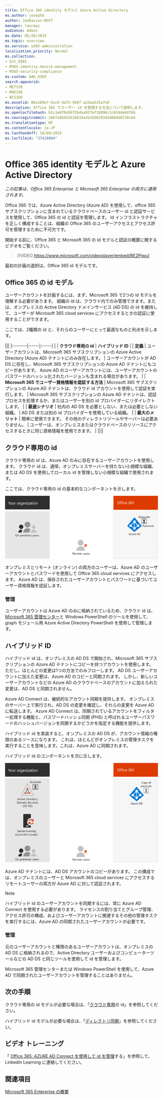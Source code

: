 ```yaml
---
title: Office 365 identity モデルと Azure Active Directory
ms.author: josephd
author: JoeDavies-MSFT
manager: laurawi
audience: Admin
ms.date: 05/20/2019
ms.topic: overview
ms.service: o365-administration
localization_priority: Normal
ms.collection:
- Ent_O365
- M365-identity-device-management
- M365-security-compliance
ms.custom: Adm_O365
search.appverid:
- MET150
- MOE150
- BCS160
ms.assetid: 06a189e7-5ec6-4af2-94bf-a22ea225a7a9
description: Office 365 でユーザー id を管理する方法について説明します。
ms.openlocfilehash: b1c1e8f9a56f2bdaa927ef3d096c1c614de647bb
ms.sourcegitcommit: 2e6fadb5b2b16619ad141b6293d3466460720cb4
ms.translationtype: MT
ms.contentlocale: ja-JP
ms.lasthandoff: 10/09/2019
ms.locfileid: "37428084"
---
```

# <a name="office-365-identity-models-and-azure-active-directory"></a>Office 365 identity モデルと Azure Active Directory

*この記事は、Office 365 Enterprise と Microsoft 365 Enterprise の両方に適用されます。*

Office 365 では、Azure Active Directory (Azure AD) を使用して、office 365 サブスクリプションに含まれているクラウドベースのユーザー id と認証サービスを使用して、Office 365 の id と認証を管理します。 Id インフラストラクチャを正しく構成することは、組織の Office 365 のユーザーアクセスとアクセス許可を管理するために不可欠です。

開始する前に、Office 365 と Microsoft 365 の id モデルと認証の概要に関するビデオをご覧ください。

> [!VIDEO https://www.microsoft.com/videoplayer/embed/RE2Pjwu]

最初の計画の選択は、Office 365 id モデルです。

## <a name="office-365-identity-models"></a>Office 365 の id モデル

ユーザーアカウントを計画するには、まず、Microsoft 365 で2つの id モデルを理解する必要があります。 組織の id は、クラウド内でのみ管理できます。または、オンプレミスの Active Directory ドメインサービス (AD DS) の id を維持して、ユーザーが Microsoft 365 cloud services にアクセスするときの認証に使用することができます。  

ここでは、2種類の id と、それらのユーザーにとって最適なものと利点を示します。

|||
|:-------|:-----|:-----|
|  | **クラウド専用の id** | **ハイブリッド ID** |
| **定義** | ユーザーアカウントは、Microsoft 365 サブスクリプションの Azure Active Directory (Azure AD) テナントにのみ存在します。 | ユーザーアカウントが AD DS に存在し、Microsoft 365 サブスクリプションの Azure AD テナントにもコピーがあります。 Azure AD のユーザーアカウントには、ユーザーアカウントのパスワードのハッシュ化されたバージョンも含まれる場合があります。 |
| **Microsoft 365 でユーザー資格情報を認証する方法** | Microsoft 365 サブスクリプションの Azure AD テナントは、クラウド id アカウントを使用して認証を実行します。 | Microsoft 365 サブスクリプションの Azure AD テナントは、認証プロセスを処理するか、またはユーザーを別の id プロバイダーにリダイレクトします。 |
| **最適シナリオ** | 社内の AD DS を必要としない、または必要としない組織。 | AD DS または別の id プロバイダーを使用している組織。 |
| **最大のメリット** | 簡単に使用できます。 その他のディレクトリツールやサーバーは必要ありません。 | ユーザーは、オンプレミスまたはクラウドベースのリソースにアクセスするときに同じ資格情報を使用できます。 |
||||

## <a name="cloud-only-identity"></a>クラウド専用の id

クラウド専用の id は、Azure AD のみに存在するユーザーアカウントを使用します。 クラウド id は、通常、オンプレミスサーバーを持たない小規模な組織、または AD DS を使用してローカル id を管理しない小規模な組織で使用されます。 

ここでは、クラウド専用の id の基本的なコンポーネントを示します。
 
![](./media/about-office-365-identity/cloud-only-identity.png)

オンプレミスとリモート (オンライン) の両方のユーザーは、Azure AD のユーザーアカウントとパスワードを使用して Office 365 cloud services にアクセスします。 Azure AD は、保存されたユーザーアカウントとパスワードに基づいてユーザー資格情報を認証します。

### <a name="administration"></a>管理
ユーザーアカウントは Azure AD のみに格納されているため、クラウド id は、 [Microsoft 365 管理センター](https://admin.microsoft.com)と Windows PowerShell のツールを使用して、graph モジュール用 Azure Active Directory PowerShell を使用して管理します。 

## <a name="hybrid-identity"></a>ハイブリッド ID

ハイブリッド id は、オンプレミスの AD DS で開始され、Microsoft 365 サブスクリプションの Azure AD テナントにコピーを持つアカウントを使用します。 ただし、ほとんどの変更は1つの方法でのみフローします。 AD DS ユーザーアカウントに加えた変更は、Azure AD のコピーと同期されます。 しかし、新しいユーザーアカウントなどの Azure AD のクラウドベースのアカウントに加えられた変更は、AD DS と同期されません。

Azure AD Connect は、継続的なアカウント同期を提供します。 オンプレミスのサーバー上で実行され、AD DS の変更を確認し、それらの変更を Azure AD に転送します。 Azure AD Connect は、同期されているアカウントをフィルター処理する機能と、パスワードハッシュ同期 (PHS) と呼ばれるユーザーパスワードのハッシュバージョンを同期するかどうかを指定する機能を提供します。

ハイブリッド id を実装すると、オンプレミスの AD DS が、アカウント情報の権限のあるソースになります。 これは、ほとんどがオンプレミスの管理タスクを実行することを意味します。これは、Azure AD に同期されます。 

ハイブリッド id のコンポーネントを次に示します。

![](./media/about-office-365-identity/hybrid-identity.png)

Azure AD テナントには、AD DS アカウントのコピーがあります。 この構成では、オンプレミスのユーザーと Microsoft 365 cloud services にアクセスするリモートユーザーの両方が Azure AD に対して認証されます。

>[!Note]
>ハイブリッド id のユーザーアカウントを同期するには、常に Azure AD Connect を使用する必要があります。 ライセンスの割り当てとグループ管理、アクセス許可の構成、およびユーザーアカウントに関連するその他の管理タスクを実行するには、Azure AD の同期されたユーザーアカウントが必要です。
>

### <a name="administration"></a>管理

元のユーザーアカウントと権限のあるユーザーアカウントは、オンプレミスの AD DS に格納されるので、Active Directory ユーザーおよびコンピューターツールなどの AD DS と同じツールを使用して id を管理します。 

Microsoft 365 管理センターまたは Windows PowerShell を使用して、Azure AD で同期されたユーザーアカウントを管理することはありません。

## <a name="next-step"></a>次の手順

クラウド専用の id モデルが必要な場合は、「[クラウド専用](cloud-only-identities.md)の id」を参照してください。

ハイブリッド id モデルが必要な場合は、「[ディレクトリ同期](plan-for-directory-synchronization.md)」を参照してください。
  

## <a name="video-training"></a>ビデオ トレーニング

「 [Office 365: AZURE AD Connect を使用して id を管理](https://support.office.com/article/90991a1d-c0ab-479a-b413-35c9706f6fed.aspx)する」を参照して、LinkedIn Learning に連絡してください。

## <a name="see-also"></a>関連項目

[Microsoft 365 Enterprise の概要](https://docs.microsoft.com/microsoft-365/enterprise/microsoft-365-overview)
